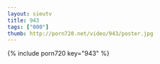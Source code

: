 ```yaml
--- 
layout: sieutv
title: 943
tags: ["000"]
thumb: http://porn720.net/video/943/poster.jpg
---
```

{% include porn720 key="943" %} 
